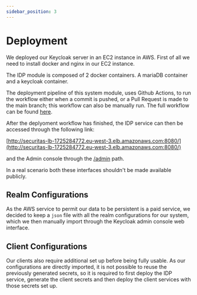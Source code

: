 ```yaml
---
sidebar_position: 3
---
```


# Deployment

We deployed our Keycloak server in an EC2 instance in AWS.
First of all we need to install docker and nginx in our EC2 instance.


The IDP module is composed of 2 docker containers. A mariaDB container and a keycloak container.


The deployment pipeline of this system module, uses Github Actions, to run the workflow either when a commit is pushed, or a Pull Request is made to the main branch; this workflow can also be manually run. The full workflow can be found [here](https://github.com/eduardosantoshf/es-project/blob/development/.github/workflows/sites-management-api-deploy.yml).


After the deplyoment workflow has finished, the IDP service can then be accessed through the following link:

[http://securitas-lb-1725284772.eu-west-3.elb.amazonaws.com:8080/](http://securitas-lb-1725284772.eu-west-3.elb.amazonaws.com:8080/)

and the Admin console through the [/admin](http://securitas-lb-1725284772.eu-west-3.elb.amazonaws.com:8080/admin) path.

In a real scenario both these interfaces shouldn't be made available publicly. 


## Realm Configurations 

As the AWS service to permit our data to be persistent is a paid service, we decided to keep a `json` file with all the realm configurations for our system, which we then manually import through the Keycloak admin console web interface. 


## Client Configurations

Our clients also require additional set up before being fully usable. As our configurations are directly imported, it is not possible to reuse the previously generated secrets, so it is required to first deploy the IDP service, generate the client secrets and then deploy the client services with those secrets set up.